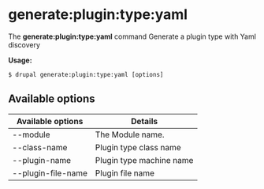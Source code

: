 # generate:plugin:type:yaml
The **generate:plugin:type:yaml** command Generate a plugin type with Yaml discovery

**Usage:**
```
$ drupal generate:plugin:type:yaml [options] 
```

## Available options
Available options | Details
-------|-------------
--module | The Module name.
--class-name | Plugin type class name
--plugin-name | Plugin type machine name
--plugin-file-name | Plugin file name
